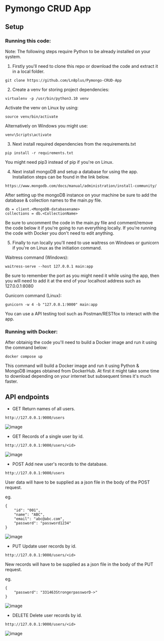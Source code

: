 # Pymongo CRUD App
## Setup
### Running this code:
Note: The following steps require Python to be already installed on your system.

1. Firstly you'll need to clone this repo or download the code and extract it in a local folder.
```
git clone https://github.com/Ln8plus/Pymongo-CRUD-App
```


2. Create a venv for storing project dependencies:
```
virtualenv -p /usr/bin/python3.10 venv
```

Activate the venv on Linux by using:
```
source venv/bin/activate
```

Alternatively on Windows you might use:
```
venv\Scripts\activate
```


3. Next install required dependencies from the requirements.txt
```
pip install -r requirements.txt
```
You might need pip3 instead of pip if you're on Linux.

4. Next install mongoDB and setup a database for using the app. Installation steps can be found in the link below.
```
https://www.mongodb.com/docs/manual/administration/install-community/
```

After setting up the mongoDB instance on your machine be sure to add the database & collection names to the main.py file.
```
db = client.<MongoDB-databasename>
collections = db.<CollectionName>
```
Be sure to uncomment the code in the main.py file and comment/remove the code below it if you're going to run everything locally. If you're running the code with Docker you don't need to edit anything.


5. Finally to run locally you'll need to use waitress on Windows or gunicorn if you're on Linux as the initiation command. 

Waitress command (Windows):

```
waitress-serve --host 127.0.0.1 main:app
```
Be sure to remember the port as you might need it while using the app, then you will need to add it at the end of your localhost address such as 127.0.0.1:8080


Gunicorn command (Linux):

```
gunicorn -w 4 -b "127.0.0.1:9000" main:app
```

You can use a API testing tool such as Postman/RESTfox to interact with the app.


### Running with Docker:
After obtainig the code you'll need to build a Docker image and run it using the command below:

```
docker compose up
```
This command will build a Docker image and run it using Python & MongoDB images obtained from DockerHub.
At first it might take some time to download depending on your internet but subsequent times it's much faster.



## API endpoints

- GET Return names of all users.
```
http://127.0.0.1:9000/users
```
![image](https://drive.google.com/uc?export=view&id=1GoM8LstqGKh9UdUKkF4QiOMvMY7bXDWx)

- GET Records of a single user by id.
```
http://127.0.0.1:9000/users/<id>
```
![image](https://drive.google.com/uc?export=view&id=1WJ4k0aHGQMEy9uk3PYo7yR-cU575BXea)

- POST Add new user's records to the database.
```
http://127.0.0.1:9000/users
```
User data will have to be supplied as a json file in the body of the POST request.

eg.
```
{
    "id": "001",
    "name": "ABC",
    "email": "abc@abc.com",
    "password": "password1234"
}
```
![image](https://drive.google.com/uc?export=view&id=1adClhqVzX2BPXb9whdIe8p8TUdzACMQx)

- PUT Update user records by id.
```
http://127.0.0.1:9000/users/<id>
```
New records will have to be supplied as a json file in the body of the PUT request.

eg.
```
{
    "password": "331463StrongerpassworD->"
}
```
![image](https://drive.google.com/uc?export=view&id=1YY5Vp-uJ0_FS5Xce5sLU3wc8--yok-xv)

- DELETE Delete user records by id.
```
http://127.0.0.1:9000/users/<id>
```
![image](https://drive.google.com/uc?export=view&id=1kYomGLJSH6eDvFhC5V1nmvRBhQwZeuPs)